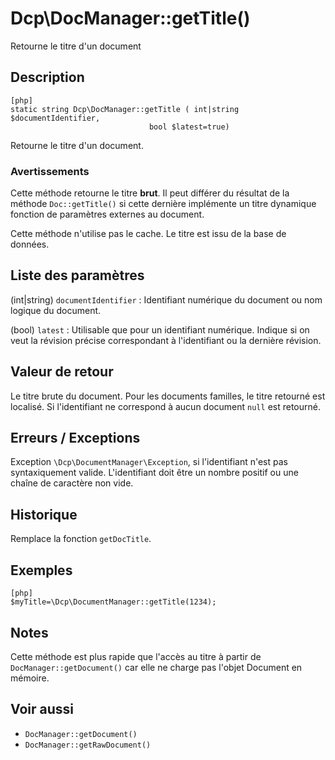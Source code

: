 # Dcp\DocManager::getTitle() 

<div class="short-description">
Retourne le titre d'un document
</div>
<!--
<div class="applicability">
Obsolète depuis #.#.#
</div>
-->

## Description 

    [php]
    static string Dcp\DocManager::getTitle ( int|string $documentIdentifier,
                                   bool $latest=true)

Retourne le titre d'un document.

### Avertissements 

Cette méthode retourne le titre **brut**. Il peut différer du résultat de la
méthode `Doc::getTitle()` si cette dernière implémente un titre dynamique
fonction de paramètres externes au document.

Cette méthode n'utilise pas le cache. Le titre est issu de la base de données.

## Liste des paramètres 

(int|string) `documentIdentifier`
:   Identifiant numérique du document ou nom logique du document.


(bool) `latest` 
:   Utilisable que pour un identifiant numérique. Indique si on veut la
    révision précise correspondant à l'identifiant ou la dernière révision.

## Valeur de retour 

Le titre brute du document.
Pour les documents familles, le titre retourné est localisé.
Si l'identifiant ne correspond à aucun document `null` est retourné.

## Erreurs / Exceptions 

Exception `\Dcp\DocumentManager\Exception`, si l'identifiant n'est pas
syntaxiquement valide. L'identifiant doit être un nombre positif ou une chaîne
de caractère non vide.


## Historique 

Remplace la fonction `getDocTitle`.

## Exemples 

    [php]
    $myTitle=\Dcp\DocumentManager::getTitle(1234);
    

## Notes 

Cette méthode est plus rapide que l'accès au titre à partir de
`DocManager::getDocument()` car elle ne charge pas l'objet Document en mémoire.

## Voir aussi 

*   `DocManager::getDocument()`
*   `DocManager::getRawDocument()`
